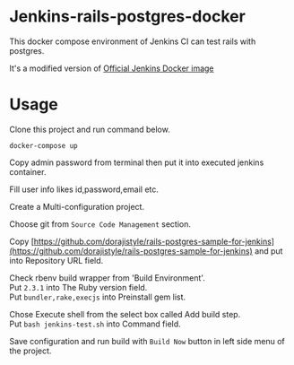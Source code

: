 # Jenkins-rails-postgres-docker

This docker compose environment of Jenkins CI can test rails with postgres.

It's a modified version of [Official Jenkins Docker image](https://github.com/jenkinsci/docker)

# Usage

Clone this project and run command below.

```
docker-compose up
```

Copy admin password from terminal then put it into executed jenkins container.

Fill user info likes id,password,email etc.

Create a Multi-configuration project.

Choose git from `Source Code Management` section.

Copy [https://github.com/dorajistyle/rails-postgres-sample-for-jenkins](https://github.com/dorajistyle/rails-postgres-sample-for-jenkins) and put into Repository URL field.

Check rbenv build wrapper from 'Build Environment'.  
Put `2.3.1` into The Ruby version field.  
Put `bundler,rake,execjs` into Preinstall gem list.

Chose Execute shell from the select box called Add build step.  
Put `bash jenkins-test.sh` into Command field.

Save configuration and run build with `Build Now` button in left side menu of the project.

